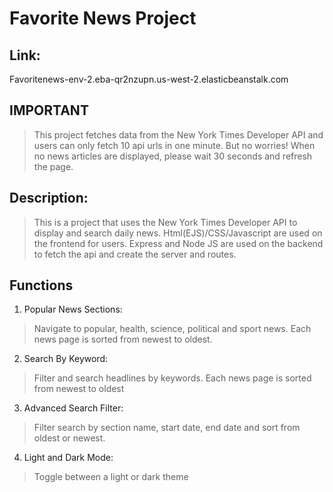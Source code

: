 # Favorite News Project

## Link: 
Favoritenews-env-2.eba-qr2nzupn.us-west-2.elasticbeanstalk.com

## IMPORTANT
> This project fetches data from the New York Times Developer API and users can only fetch 10 api urls in one minute. But no worries! When no news articles are displayed, please wait 30 seconds and refresh the page.

## Description:
>This is a project that uses the New York Times Developer API to display and search daily news. Html(EJS)/CSS/Javascript are used on the frontend for users. Express and Node JS are used on the backend to fetch the api and create the server and routes.

## Functions

1. Popular News Sections:
>Navigate to popular, health, science, political and sport news. Each news page is sorted from newest to oldest.

2. Search By Keyword:
>Filter and search headlines by keywords. Each news page is sorted from newest to oldest

3. Advanced Search Filter:
>Filter search by section name, start date, end date and sort from oldest or newest.

4. Light and Dark Mode:
>Toggle between a light or dark theme
